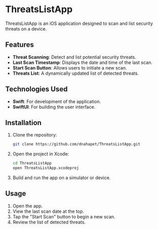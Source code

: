 # ThreatsListApp

ThreatsListApp is an iOS application designed to scan and list security threats on a device.

## Features

- **Threat Scanning**: Detect and list potential security threats.
- **Last Scan Timestamp**: Displays the date and time of the last scan.
- **Start Scan Button**: Allows users to initiate a new scan.
- **Threats List**: A dynamically updated list of detected threats.

## Technologies Used

- **Swift**: For development of the application.
- **SwiftUI**: For building the user interface.

## Installation

1. Clone the repository:
   ```sh
   git clone https://github.com/dnahapet/ThreatsListApp.git
   ```
2. Open the project in Xcode:
   ```sh
   cd ThreatsListApp
   open ThreatsListApp.xcodeproj
   ```
3. Build and run the app on a simulator or device.

## Usage

1. Open the app.
2. View the last scan date at the top.
3. Tap the "Start Scan" button to begin a new scan.
4. Review the list of detected threats.
